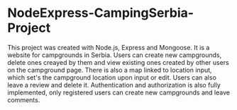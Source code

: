 # NodeExpress-CampingSerbia-Project

This project was created with Node.js, Express and Mongoose. It is a website for campgrounds in Serbia. Users can create new campgrounds, delete ones creayed by them and view existing ones created by other users on the campground page. There is also a map linked to location input, which set's the campground location upon input or edit. Users can also leave a review and delete it. Authentication and authorization is also fully implemented, only registered users can create new campgrounds and leave comments.
